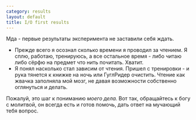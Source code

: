 ```yaml
--- 
category: results
layout: default
title: I/O first results
---
```

Мда - первые результаты эксперимента не заставили себя ждать.
<ul>
	<li>Прежде всего я осознал сколько времени я проводил за чтением. Я сплю, работаю, тренируюсь, а все остальное время - либо читаю либо сёрфю на предмет что нить почитать. Хватит.</li>
	<li>Я понял насколько стал зависим от чтения. Пришел с тренировки - и рука тянется к книжке на ночь или ГуглРидер  очистить. Чтение как жвачка заполняла мой мозг, не давая возможности собственно оглянуться и делать.</li>
</ul>
Пожалуй, это шаг к пониманию <em>моего дела.</em> Вот так, обращайтесь к богу с молитвой, он всегда есть и готов помочь, дать ответ на мучающий тебя вопрос.
